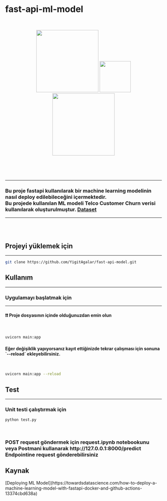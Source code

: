 # fast-api-ml-model

<br>

<p style="text-align:center">
<img src="https://fastapi.tiangolo.com/img/logo-margin/logo-teal.png" width="200" > 
<img src="https://upload.wikimedia.org/wikipedia/commons/thumb/0/05/Scikit_learn_logo_small.svg/2560px-Scikit_learn_logo_small.svg.png" width="100" > 
<img src="https://upload.wikimedia.org/wikipedia/commons/thumb/e/ed/Pandas_logo.svg/2560px-Pandas_logo.svg.png" width="200" >

</p>


<br><br><br>
<hr>
<h3> 
    Bu proje fastapi kullanılarak bir machine learning modelinin nasıl deploy edilebileceğini içermektedir.<br>
    Bu projede kullanılan ML modeli Telco Customer Churn verisi kullanılarak oluşturulmuştur.
    <a href="https://www.kaggle.com/datasets/blastchar/telco-customer-churn">Dataset</a>


</h3>

<hr>
<br><br>

<h2>Projeyi yüklemek için</h2>
<hr>

``` bash
git clone https://github.com/YigitAgalar/fast-api-model.git
```

<h2>Kullanım</h2>
<hr>

<h3>Uygulamayı başlatmak için</h3>

<hr>
<h4> ❗❗ Proje dosyasının içinde olduğunuzdan emin olun</h4> <br>

``` bash
uvicorn main:app
```
<h4>Eğer değişiklik yapıyorsanız kayıt ettiğinizde tekrar çalışması için sonuna `--reload` ekleyebilirsiniz. </h4>
<br>

``` bash
uvicorn main:app --reload
```

<h2>Test</h2>
<hr>

<h3>Unit testi çalıştırmak için</h3>

``` bash
python test.py
```

<br>
<h3>POST request göndermek için <a>request.ipynb</a> notebookunu veya Postmani kullanarak <a>http://127.0.0.1:8000/predict</a> Endpointine request gönderebilirsiniz </h3>


<h2>Kaynak</h2>
[Deploying ML Model](https://towardsdatascience.com/how-to-deploy-a-machine-learning-model-with-fastapi-docker-and-github-actions-13374cbd638a)